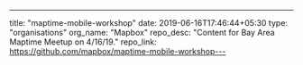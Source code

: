 ---
title: "maptime-mobile-workshop"
date: 2019-06-16T17:46:44+05:30
type: "organisations"
org_name: "Mapbox"
repo_desc: "Content for Bay Area Maptime Meetup on 4/16/19."
repo_link: https://github.com/mapbox/maptime-mobile-workshop---